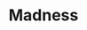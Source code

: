 ---
title: "Madness"
summary: "Madness are an English ska and pop band from Camden Town, North London, who formed in 1976. One of the most prominent bands of the late 1970s and early 1980s two-tone ska revival, they continue to perform with six of the seven members of their original line-up. Madness's most successful period was from 1980 to 1986, when the band's songs spent a total of 214 weeks on the UK Singles Chart. Madness have had 15 singles reach the UK top ten, including \"One Step Beyond\", \"Baggy Trousers\" and \"It Must Be Love\", one UK number-one single \"House of Fun\" and two number ones in Ireland, \"House of Fun\" and \"Wings of a Dove\". \"Our House\" was their biggest US hit, reaching number 7 on the Billboard Hot 100. In 2000, the band received the Ivor Novello Award from the British Academy of Songwriters, Composers and Authors for Outstanding Song Collection."
slug: "madness"
image: "madness.jpg"
apple_music_artist_url: "https://music.apple.com/gb/artist/madness/362303"
wikipedia_url: "https://en.wikipedia.org/wiki/Madness_(band)"
---